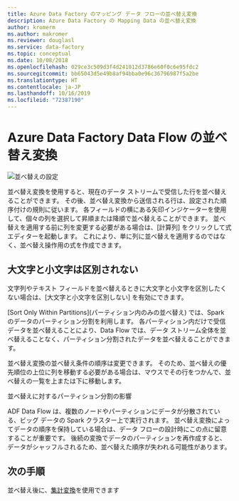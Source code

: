 ```yaml
---
title: Azure Data Factory のマッピング データ フローの並べ替え変換
description: Azure Data Factory の Mapping Data の並べ替え変換
author: kromerm
ms.author: makromer
ms.reviewer: douglasl
ms.service: data-factory
ms.topic: conceptual
ms.date: 10/08/2018
ms.openlocfilehash: 029ce3c509d3f4d241012d3786e60f0c6e95fdc2
ms.sourcegitcommit: bb65043d5e49b8af94bba0e96c36796987f5a2be
ms.translationtype: HT
ms.contentlocale: ja-JP
ms.lasthandoff: 10/16/2019
ms.locfileid: "72387190"
---
```

# <a name="azure-data-factory-data-flow-sort-transformations"></a>Azure Data Factory Data Flow の並べ替え変換



![並べ替えの設定](media/data-flow/sort.png "並べ替え")

並べ替え変換を使用すると、現在のデータ ストリームで受信した行を並べ替えることができます。 その後、並べ替え変換から送信される行は、設定された順序付けの規則に従います。 各フィールドの横にある矢印インジケーターを使用して、個々の列を選択して昇順または降順で並べ替えることができます。 並べ替えを適用する前に列を変更する必要がある場合は、[計算列] をクリックして式エディターを起動します。 これにより、単に列に並べ替えを適用するのではなく、並べ替え操作用の式を作成できます。

## <a name="case-insensitive"></a>大文字と小文字は区別されない
文字列やテキスト フィールドを並べ替えるときに大文字と小文字を区別したくない場合は、[大文字と小文字を区別しない] を有効にできます。

[Sort Only Within Partitions]\(パーティション内のみの並べ替え\) では、Spark のデータのパーティション分割を利用します。 各パーティション内だけで受信データを並べ替えることにより、Data Flow では、データ ストリーム全体を並べ替えることなく、パーティション分割されたデータを並べ替えることができます。

並べ替え変換の並べ替え条件の順序は変更できます。 そのため、並べ替えの優先順位の上位に列を移動する必要がある場合は、マウスでその行をつかんで、並べ替えの一覧を上または下に移動します。

並べ替えに対するパーティション分割の影響

ADF Data Flow は、複数のノードやパーティションにデータが分散されている、ビッグ データの Spark クラスター上で実行されます。 並べ替え変換によってデータの順序を保持している場合は、データ フローの設計時にこの点に留意することが重要です。 後続の変換でデータのパーティションを再作成すると、データがシャッフルされるため、並べ替えた順序が失われる可能性があります。

## <a name="next-steps"></a>次の手順

並べ替え後に、[集計変換](data-flow-aggregate.md)を使用できます
